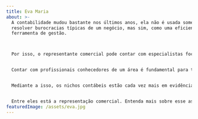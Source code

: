 ```yaml
---
title: Eva Maria
about: >-
  A contabilidade mudou bastante nos últimos anos, ela não é usada somente para
  resolver burocracias típicas de um negócio, mas sim, como uma eficiente
  ferramenta de gestão. 



  Por isso, o representante comercial pode contar com especialistas focados no seu segmento de mercado.


  Contar com profissionais conhecedores de um área é fundamental para tratar não só de assuntos tributários, mas também, de fins gerenciais que melhoram a tomada de decisão.


  Mediante a isso, os nichos contábeis estão cada vez mais em evidência fazendo com que os escritório de contabilidade se especializem em determinados segmentos para se diferenciar frente ao mercado. 


  Entre eles está a representação comercial. Entenda mais sobre esse assunto!
featuredImage: /assets/eva.jpg
---
```

